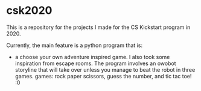 # csk2020

This is a repository for the projects I made for the CS Kickstart program in 2020. 

Currently, the main feature is a python program that is:
* a choose your own adventure inspired game. I also took some inspiration from escape rooms. The program involves an owobot storyline that will take over unless you manage to beat the robot in three games. 
games: rock paper scissors, guess the number, and tic tac toe! :0 

